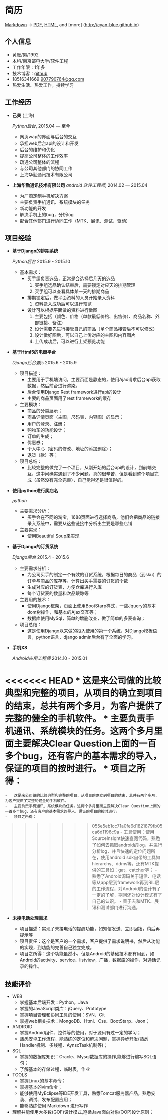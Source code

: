 简历
===============

[Markdown](https://github.com/cyan-blue/resume/blob/master/resume.md) -> [PDF](https://github.com/cyan-blue/resume/blob/master/resume.pdf), [HTML](http://cyan-blue.github.io/resume.html), and [more]
(http://cyan-blue.github.io)

个人信息
---------
*	黄雁/男/1992
*	本科/南京邮电大学/软件工程
*	工作年限：1年多
*	技术博客：[github](http://cyan-blue.github.io)
*	18516341669 907790764@qq.com
*	热爱生活、热爱工作，持续学习

工作经历
---------------

*   **己美** (上海)

	*Python后台*, 2015.04 — 至今

	-   网页wap的界面与后台的交互
	-   承担web后台api的设计和开发
	-   后台的维护和优化
	-   提高公司整体的工作效率
	-   疏通公司整体的流程
	-   与公司其他部门的协同工作
	-   上海华勤通讯技术有限公司

*   **上海华勤通讯技术有限公司** 
	*android 软件工程师*, 2014.02 — 2015.04

	-   为厂商定制手机解决方案
	-   主要负责手机通讯、系统模块的任务
	-   新功能的开发
	-   解决手机上的bug，分析log
	-   配合其他部门进行协同工作（MTK、展讯、测试、驱动）

项目经验
---------------
*	**基于Django的排期系统**

	*Python后台* 2015.9 - 2015.10
	-	基本需求：
		-	买手组负责选品，正常是会选择后几天的选品
			1.	买手组选品确认结束后，需要锁定对应天的排期管理
			2.	买手组可以查看具体某一天的排期商品
		-	排期锁定后，做平面资料的人员开始录入资料
			1.	资料录入成功后可以进行预览
		-	设计可以根据平面做的资料进行做图
			1.	主要包括（颜色、价格（单款最低价格、出售价）、商品名称、外部链接、备注）
			2.	设计需要先进行接管自己的商品（单个商品接管后不可以修改）
			3.	设计做好图后，可以自己上传对应的主图和内容图片
			4.	上传成功后，可以进行上架预览功能

*	**基于Html5的电商平台**

	*Django后台兼js* 2015.6 - 2015.9

	-	项目描述：
		-	主要用于手机端访问，主要页面是静态的，使用Ajax请求后台api获取数据，然后前台进行渲染。
		-	后台使用Django Rest framework进行api的设计
		-	主要的商品页面用了rest framework的缓存
	-	主要模块：
		-	商品的分类展示；
		-	商品详情页面（主图，尺码表，内容图）的显示；
		-	用户的登录、注册；
		-	购物车的功能设计；
		-	订单的生成；
		-	优惠券；
		-	个人中心（密码的修改、地址的添加删除）；
		-	退货（款）等；
	-	项目总结：
		-	比较完整的做完了一个项目，从刚开始的后台api的设计，到前端交互，这中间确实遇到了不少问题，真的很辛苦，但是看到整个项目完成（虽然没有完全完善），自己觉得还是很值得的。

*	**使用python进行爬店名**

	*python*

	*	主要需求分析：
		-	买手会在不同的淘宝，1688页面进行选择商品，他们会把商品的链接录入系统中，需要从这些链接中分析出主要是哪些店铺
	*	主要实现：
		-	使用Beautiful Soup来实现
*	**基于Django的订货系统**

	*Django后台* 2015.4 - 2015.6

	*	主要需求分析：
		-	为公司买手的制定一个有效的订货系统，根据每日的商品（到sku）的订单与商品的库存等，计算出买手需要的订货的个数
		-	生成对应的订货表，方便仓库进行入库
		-	每个订货表的数量和次品跟踪等
	*	主要用的技术：
		-	使用Django框架，页面上使用BootStarp样式，一些Jquery的基本dom树操作，和基本的Ajax交互等；
		-	数据库使用MySql，简单的增删改查，做了简单的多表查询；
	*	项目总结：
		-	这是使用Django以来做的投入使用的第一个系统，对Django模板语言，python语言，django admin后台有了全面的学习。

*	**手机X8**

	*Android应用工程师* 2014.10 - 2015.01

<<<<<<< HEAD
	*	这是来公司做的比较典型和完整的项目，从项目的确立到项目的结束，总共有两个多月，为客户提供了完整的健全的手机软件。
	*	主要负责手机通讯、系统模块的任务。这两个多月里面主要解决Clear Question上面的一百多个bug，还有客户的基本需求的导入，保证的项目的按时进行。
	*	项目之所得：
=======
	-	这是来公司做的比较典型和完整的项目，从项目的确立到项目的结束，总共有两个多月，为客户提供了完整的健全的手机软件。
	-	主要负责手机通讯、系统模块的任务。这两个多月里面主要解决Clear Question上面的一百多个bug，还有客户的基本需求的导入，保证的项目的按时进行。
	-	项目之所得：
>>>>>>> 055e5eb1cc71a0fe6d1821879fb05ca6d1196c9a
		-	工具使用：使用SourceInsight快速查阅代码，熟悉了如何去抓取android的log，并进行分析log，并且快速的定位问题所在，使用android sdk自带的工具如hierarchy、ddms等，还有MTK提供的工具如：gat，catcher等；
		-	熟悉了Android源码关于短信、电话等从app层到framework再到RIL层的工作流程，对Android的设计有了一定的了解，期间还对设计模式有了自己的认识。
		-	善于去和MTK、展讯和测试部门进行沟通。

*	**未接电话处理需求**

	*	项目描述：实现了未接电话的提醒功能，如短信发送、立即回拨，稍后再提示等
	*	项目责任：这个是客户的一个需求，客户提供了需求说明书，然后从功能的实现，到功能的完善自己独立完成。
	*	项目之所得：这个功能虽然小，但是Android的基础技术都有用到，如Android的activity、service、listview，广播，数据库的操作，对通话记录的操作。

技能评价
---------

*	WEB
	-	掌握基本后端开发：Python，Java
	-	掌握的JavaScript类库：jQuery、Prototype
	-	掌握项目管理和协同工具的使用：SVN、Git
	-	掌握web相关技术：MongoDB、Html、Css、BootStarp、Json；
*	ANDROID
	-	掌握Android组件、控件等的使用，对于源码有过一定的学习；
	-	熟悉安卓工作流程，能熟练的定位和解决问题，掌握异步开发(熟悉Handler机制、多线程、AynscTask机制等)；
*	SQL
	-	掌握的数据库知识：Oracle、Mysql数据库的操作,能够进行编写SQL语句；
	-	了解基本的存储过程，临时表，作业
*	TOOLS
	-	掌握Linux的基本命令；
	-	掌握基本的vim命令；
	-	能够使用MyEclipse等IDE开发工具，熟悉Tomcat服务器产品，熟悉安装、调试、发布配置应用；
	-	能够熟练使用 Markdown 进行写作
*	理解并能使用大多数(GOF)设计模式,遵循Java面向对象(OOP)设计原则；
